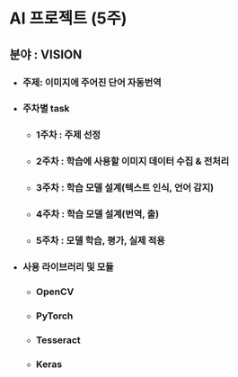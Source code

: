 # AI 프로젝트 (5주)

## 분야 : VISION  
* ### 주제: 이미지에 주어진 단어 자동번역
* ### 주차별 task
  * ### 1주차 : 주제 선정
  * ### 2주차 : 학습에 사용할 이미지 데이터 수집 & 전처리
  * ### 3주차 : 학습 모델 설계(텍스트 인식, 언어 감지)
  * ### 4주차 : 학습 모델 설계(번역, 출)
  * ### 5주차 : 모델 학습, 평가, 실제 적용
* ### 사용 라이브러리 및 모듈
  * ### OpenCV
  * ### PyTorch
  * ### Tesseract 
  * ### Keras
